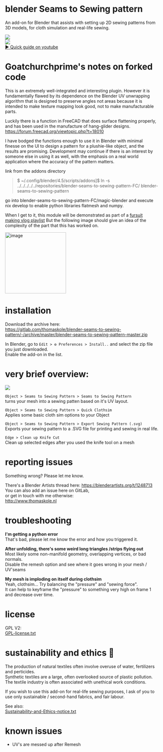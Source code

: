 # blender Seams to Sewing pattern

An add-on for Blender that assists with setting up 2D sewing patterns from 3D models, for cloth simulation and real-life sewing.

![](https://blenderartists.org/uploads/default/optimized/4X/3/7/9/379d4a76a9022a7ff338773500784e22500dd8f6_2_690x207.jpeg)\
[![](https://img.youtube.com/vi/EZr__pTxsKk/mqdefault.jpg)\
▶ Quick guide on youtube](https://www.youtube.com/watch?v=EZr__pTxsKk)

# Goatchurchprime's notes on forked code

This is an extremely well-integrated and interesting plugin.  However it is fundamentally flawed by 
its dependence on the Blender UV unwrapping algorithm that is designed to preserve angles 
not areas because it is intended to make texture mapping look good, not to make 
manufacturable parts.

Luckily there is a function in FreeCAD that does surface flattening properly, and has been used in the 
manufacture of hang-glider designs.  https://forum.freecad.org/viewtopic.php?t=18010

I have bodged the functions enough to use it in Blender with minimal finesse on the UI to design a pattern for a plushie-like object, 
and the results are promising.  Development may continue if there is an interest by someone else in using it as well, 
with the emphasis on a real world application where the accuracy of the pattern matters.

link from the addons directory
> $ ~/.config/blender/4.5/scripts/addons]$ ln -s ../../../../../repositories/blender-seams-to-sewing-pattern-FC/ blender-seams-to-sewing-pattern

go into blender-seams-to-sewing-pattern-FC/magic-blender and execute nix develop to enable python libraries flatmesh and numpy.

When I get to it, this module will be demonstrated as part of a [fursuit making vlog playlist](https://www.youtube.com/playlist?list=PLWnWawHX51kRYeiysUuHQ6aTbvYFyd1S4)  But the following image should give an idea of the complexity of the part that this has worked on.

<img height="200" alt="image" src="https://github.com/user-attachments/assets/17a2949f-24f4-42f7-9018-85f39a78b61e" />


# installation
Download the archive here:\
https://gitlab.com/thomaskole/blender-seams-to-sewing-pattern/-/archive/master/blender-seams-to-sewing-pattern-master.zip

In Blender, go to `Edit > ⚙️ Preferences > Install..` and select the zip file you just downloaded.\
Enable the add-on in the list.

# very brief overview:
![](https://gitlab.com/thomaskole/blender-seams-to-sewing-pattern/-/wikis/uploads/2364f88e60b43cf0cc44309c2e4f15be/triceratops.gif)

`Object > Seams to Sewing Pattern > Seams to Sewing Pattern`\
turns your mesh into a sewing patten based on it's UV layout.

`Object > Seams to Sewing Pattern > Quick Clothsim`\
Applies some basic cloth sim options to your Object

`Object > Seams to Sewing Pattern > Export Sewing Pattern (.svg)`\
Exports your sewing pattern to a .SVG file for printing and sewing in real life.

`Edge > Clean up Knife Cut`\
Clean up selected edges after you used the knife tool on a mesh

# reporting issues
Something wrong? Please let me know.

There's a Blender Artists thread here: https://blenderartists.org/t/1248713 \
You can also add an issue here on GitLab,\
or get in touch with me otherwise: \
http://www.thomaskole.nl

# troubleshooting

**I'm getting a python error**\
That's bad, please let me know the error and how you triggered it.

**After unfolding, there's some weird long triangles /strips flying out**\
Most likely some non-manifold geometry, overlapping vertices, or bad normals.\
Disable the remesh option and see where it goes wrong in your mesh / UV'seams

**My mesh is imploding on itself during clothsim**\
Yeah, clothsim... Try balancing the "pressure" and "sewing force".\
It can help to keyframe the "pressure" to something very high on frame 1 and decrease over time.

# license

GPL V2:\
[GPL-license.txt](./GPL-license.txt)

# sustainability and ethics 🌱

The production of natural textiles often involve overuse of water, fertilizers and perticides.\
Synthetic textiles are a large, often overlooked source of plastic pollution.\
The textile industry is often associated with unethical work conditions.

If you wish to use this add-on for real-life sewing purposes, I ask of you to use only sustainable / second-hand fabrics, and fair labour.

See also:\
[Sustainability-and-Ethics-notice.txt](./Sustainability-and-Ethics-notice.txt)

# known issues

- UV's are messed up after Remesh
